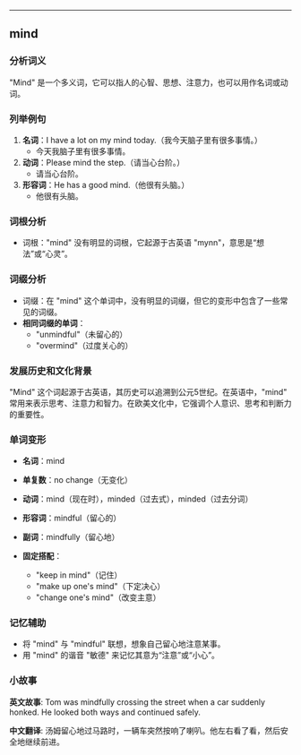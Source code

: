
---------------
## mind
### 分析词义
"Mind" 是一个多义词，它可以指人的心智、思想、注意力，也可以用作名词或动词。

### 列举例句
1. **名词**：I have a lot on my mind today.（我今天脑子里有很多事情。）
   - 今天我脑子里有很多事情。
2. **动词**：Please mind the step.（请当心台阶。）
   - 请当心台阶。
3. **形容词**：He has a good mind.（他很有头脑。）
   - 他很有头脑。

### 词根分析
- 词根："mind" 没有明显的词根，它起源于古英语 "mynn"，意思是“想法”或“心灵”。

### 词缀分析
- 词缀：在 "mind" 这个单词中，没有明显的词缀，但它的变形中包含了一些常见的词缀。
- **相同词缀的单词**：
  - "unmindful"（未留心的）
  - "overmind"（过度关心的）

### 发展历史和文化背景
"Mind" 这个词起源于古英语，其历史可以追溯到公元5世纪。在英语中，"mind" 常用来表示思考、注意力和智力。在欧美文化中，它强调个人意识、思考和判断力的重要性。

### 单词变形
- **名词**：mind
- **单复数**：no change（无变化）
- **动词**：mind（现在时），minded（过去式），minded（过去分词）
- **形容词**：mindful（留心的）
- **副词**：mindfully（留心地）

- **固定搭配**：
  - "keep in mind"（记住）
  - "make up one's mind"（下定决心）
  - "change one's mind"（改变主意）

### 记忆辅助
- 将 "mind" 与 "mindful" 联想，想象自己留心地注意某事。
- 用 "mind" 的谐音 "敏德" 来记忆其意为“注意”或“小心”。

### 小故事
**英文故事**:
Tom was mindfully crossing the street when a car suddenly honked. He looked both ways and continued safely.

**中文翻译**:
汤姆留心地过马路时，一辆车突然按响了喇叭。他左右看了看，然后安全地继续前进。

